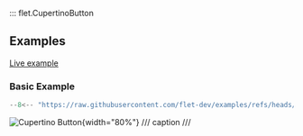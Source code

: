 ::: flet.CupertinoButton

## Examples

[Live example](https://flet-controls-gallery.fly.dev/buttons/cupertinobutton)

### Basic Example

```python
--8<-- "https://raw.githubusercontent.com/flet-dev/examples/refs/heads/v1-docs/python/controls/cupertino-buttons/cupertino-button-example.py"
```

![Cupertino Button](/img/docs/controls/cupertino-button/cupertino-buttons.png){width="80%"}
/// caption
///
